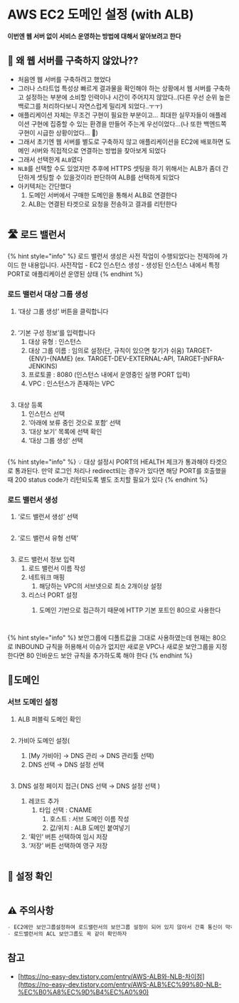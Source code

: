 # AWS EC2 도메인 설정 (with ALB)

#### 이번엔 웹 서버 없이 서비스 운영하는 방법에 대해서 알아보려고 한다

## 🤔 왜 웹 서버를 구축하지 않았나??

* 처음엔 웹 서버를 구축하려고 했었다
* 그러나 스타트업 특성상 빠르게 결과물을 확인해야 하는 상황에서 웹 서버를 구축하고 설정하는 부분에 소비할 인력이나 시간이 주어지지 않았다..(다른 우선 순위 높은 백로그를 처리하다보니 자연스럽게 밀리게 되었다..ㅜㅜ)
* 애플리케이션 자체는 무조건 구현이 필요한 부분이고… 최대한 실무자들이 애플레이션 구현에 집중할 수 있는 환경을 만들어 주는게 우선이었다…(나 또한 백엔드쪽 구현이 시급한 상황이었다… 🥹)
* 그래서 초기엔 웹 서버를 별도로 구축하지 않고 애플리케이션을 EC2에 배포하면 도메인 서버와 직접적으로 연결하는 방법을 찾아보게 되었다
* 그래서 선택한게 `ALB`였다
* `NLB`를 선택할 수도 있었지만 추후에 HTTPS 셋팅을 하기 위해서는 ALB가 좀더 간단하게 셋팅할 수 있을것이라 판단하여 ALB를 선택하게 되었다
* 아키텍처는 간단했다
  1. 도메인 서버에서 구매한 도메인을 통해서 ALB로 연결한다
  2. ALB는 연결된 타겟으로 요청을 전송하고 결과를 리턴한다

<figure><img src="../../.gitbook/assets/1 (1) (3).png" alt=""><figcaption></figcaption></figure>

## 🛣 로드 밸런서

{% hint style="info" %}
로드 밸런서 생성은 사전 작업이 수행되었다는 전제하에 가이드 한 내용입니다. 사전작업 - EC2 인스턴스 생성 - 생성된 인스턴스 내에서 특정 PORT로 애플리케이션 운영된 상태
{% endhint %}

### 로드 밸런서 대상 그룹 생성

1. ‘대상 그룹 생성’ 버튼을 클릭합니다

<figure><img src="../../.gitbook/assets/2 (1) (1) (2).png" alt=""><figcaption></figcaption></figure>

2. ‘기본 구성 정보’를 입력합니다
   1. 대상 유형 : 인스턴스
   2. 대상 그룹 이름 : 임의로 설정(단, 규칙이 있으면 찾기가 쉬움) TARGET-{ENV}-{NAME} (ex. TARGET-DEV-EXTERNAL-API, TARGET-[I](https://ap-northeast-2.console.aws.amazon.com/ec2/v2/home?region=ap-northeast-2#TargetGroup:targetGroupArn=arn:aws:elasticloadbalancing:ap-northeast-2:705835654601:targetgroup/TARGET-INFRA-JENKINS/ac4da690f08364df)NFRA-JENKINS)
   3. 프로토콜 : 8080 (인스턴스 내에서 운영중인 실행 PORT 입력)
   4. VPC : 인스턴스가 존재하는 VPC

<figure><img src="../../.gitbook/assets/3 (2) (4).png" alt=""><figcaption></figcaption></figure>

3. 대상 등록
   1. 인스턴스 선택
   2. ‘아래에 보류 중인 것으로 포함’ 선택
   3. ‘대상 보기’ 목록에 선택 확인
   4. ‘대상 그룹 생성’ 선택

<figure><img src="../../.gitbook/assets/4 (3) (3).png" alt=""><figcaption></figcaption></figure>

{% hint style="info" %}
💡 대상 설정시 PORT의 HEALTH 체크가 통과해야 타겟으로 통과된다. 만약 로그인 처리나 redirect되는 경우가 있다면 해당 PORT를 호출했을때 200 status code가 리턴되도록 별도 조치할 필요가 있다
{% endhint %}

### 로드 밸런서 생성

1. ‘로드 밸런서 생성’ 선택

<figure><img src="../../.gitbook/assets/5 (6).png" alt=""><figcaption></figcaption></figure>

2. ‘로드 밸런서 유형 선택’

<figure><img src="../../.gitbook/assets/6 (4) (1).png" alt=""><figcaption></figcaption></figure>

3. 로드 밸런서 정보 입력
   1. 로드 밸런서 이름 작성
   2. 네트워크 매핑
      1. 해당하는 VPC의 서브넷으로 최소 2개이상 설정
   3. 리스너 PORT 설정
      1.  도메인 기반으로 접근하기 때문에 HTTP 기본 포트인 80으로 사용한다



          <figure><img src="../../.gitbook/assets/7.png" alt=""><figcaption></figcaption></figure>

          <figure><img src="../../.gitbook/assets/8 (3).png" alt=""><figcaption></figcaption></figure>

{% hint style="info" %}
보안그룹에 디폴트값을 그대로 사용하였는데 현재는 80으로 INBOUND 규칙을 허용해서 이슈가 없지만 새로운 VPC나 새로운 보안그룹을 지정한다면 80 인바운드 보안 규칙을 추가하도록 해야 한다
{% endhint %}

## 🧙도메인

### 서브 도메인 설정

1. ALB 퍼블릭 도메인 확인

<figure><img src="../../.gitbook/assets/9.png" alt=""><figcaption></figcaption></figure>

2.  가비아 도메인 설정(

    1. \[My 가비아] → DNS 관리 → DNS 관리툴 선택)
    2. DNS 선택 → DNS 설정 선택

    <figure><img src="../../.gitbook/assets/10.png" alt=""><figcaption></figcaption></figure>
3.  DNS 설정 페이지 접근( DNS 선택 → DNS 설정 선택 )

    1. 레코드 추가
       1. 타입 선택 : CNAME
          1. 호스트 : 서브 도메인 이름 작성
          2. 값/위치 : ALB 도메인 붙여넣기
    2. ‘확인’ 버튼 선택하여 임시 저장
    3. ‘저장’ 버튼 선택하여 영구 저장

    <figure><img src="../../.gitbook/assets/11.png" alt=""><figcaption></figcaption></figure>

## 🙂 설정 확인

<figure><img src="../../.gitbook/assets/12.png" alt=""><figcaption></figcaption></figure>

## ⚠️ 주의사항

```jsx
- EC2에만 보안그룹설정하여 로드밸런서의 보안그룹 설정이 되어 있지 않아서 간혹 통신이 막혀있는 경우가 많다.
- 로드밸런서의 ACL 보안그룹도 꼭 같이 확인하자
```

## 참고

* [https://no-easy-dev.tistory.com/entry/AWS-ALB와-NLB-차이점](https://no-easy-dev.tistory.com/entry/AWS-ALB%EC%99%80-NLB-%EC%B0%A8%EC%9D%B4%EC%A0%90)
